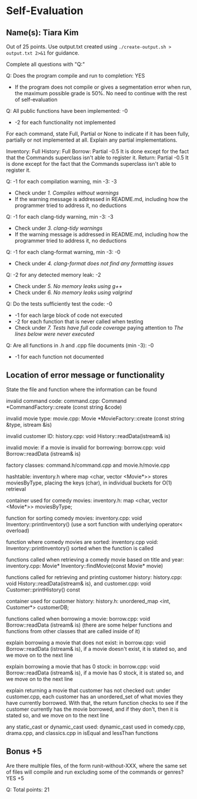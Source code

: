 # Self-Evaluation

## Name(s): Tiara Kim

Out of 25 points. Use output.txt created using 
`./create-output.sh > output.txt 2>&1` for guidance.

Complete all questions with "Q:"

Q: Does the program compile and run to completion: YES

- If the program does not compile or gives a segmentation error when run, 
the maximum possible grade is 50%. No need to continue with the rest of self-evaluation

Q: All public functions have been implemented: -0

- -2 for each functionality not implemented

For each command, state Full, Partial or None to indicate 
if it has been fully, partially or not implemented at all.
Explain any partial implementations.

Inventory: Full
History: Full
Borrow: Partial -0.5
    It is done except for the fact that the Commands superclass isn't able to register it.
Return: Partial -0.5
    It is done except for the fact that the Commands superclass isn't able to register it.


Q: -1 for each compilation warning, min -3: -3

- Check under *1. Compiles without warnings*
- If the warning message is addressed in README.md, including how the programmer tried to address it, no deductions

Q: -1 for each clang-tidy warning, min -3: -3

- Check under *3. clang-tidy warnings*
- If the warning message is addressed in README.md, including how the programmer tried to address it, no deductions

Q: -1 for each clang-format warning, min -3: -0

- Check under *4. clang-format does not find any formatting issues*


Q: -2 for any detected memory leak: -2

- Check under *5. No memory leaks using g++*
- Check under *6. No memory leaks using valgrind*

Q: Do the tests sufficiently test the code: -0

- -1 for each large block of code not executed
- -2 for each function that is never called when testing
- Check under *7. Tests have full code coverage* paying attention to *The lines below were never executed*

Q: Are all functions in .h and .cpp file documents (min -3): -0

- -1 for each function not documented

## Location of error message or functionality

State the file and function where the information can be found

invalid command code: command.cpp: Command *CommandFactory::create (const string &code)

invalid movie type: movie.cpp: Movie *MovieFactory::create (const string &type, istream &is)

invalid customer ID: history.cpp: void History::readData(istream& is)
 
invalid movie: if a movie is invalid for borrowing: borrow.cpp: void Borrow::readData (istream& is)

factory classes: command.h/command.cpp and movie.h/movie.cpp

hashtable: inventory.h where map <char, vector <Movie*>> stores moviesByType, placing the keys (char), in individual buckets for O(1) retrieval

container used for comedy movies: inventory.h: map <char, vector <Movie*>> moviesByType;

function for sorting comedy movies: inventory.cpp: void Inventory::printInventory() (use a sort function with underlying operator< overload)

function where comedy movies are sorted: inventory.cpp void: Inventory::printInventory() sorted when the function is called

functions called when retrieving a comedy movie based on title and year: inventory.cpp: Movie* Inventory::findMovie(const Movie* movie)

functions called for retrieving and printing customer history: history.cpp: void History::readData(istream& is), and customer.cpp: void Customer::printHistory() const

container used for customer history: history.h: unordered_map <int, Customer*> customerDB;

functions called when borrowing a movie: borrow.cpp: void Borrow::readData (istream& is) (there are some helper functions and functions from other classes that are called inside of it)

explain borrowing a movie that does not exist: in borrow.cpp: void Borrow::readData (istream& is), if a movie doesn't exist, it is stated so, and we move on to the next line

explain borrowing a movie that has 0 stock: in borrow.cpp: void Borrow::readData (istream& is), if a movie has 0 stock, it is stated so, and we move on to the next line

explain returning a movie that customer has not checked out: under customer.cpp, each customer has an unordered_set of what movies they have currently borrowed. With that, the return function checks to see if the customer currently has the movie borrowed, and if they don't, then it is stated so, and we move on to the next line

any static_cast or dynamic_cast used: dynamic_cast used in comedy.cpp, drama.cpp, and classics.cpp in isEqual and lessThan functions

## Bonus +5

Are there multiple files, of the form runit-without-XXX, where the same set of files will compile and run excluding some of the commands or genres? YES +5



Q: Total points: 21